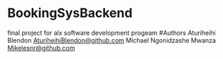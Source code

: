 # BookingSysBackend
final project for alx software development progeam
#Authors
Aturiheihi Blendon AturiheihiBlendon@github.com
Michael Ngonidzashe Mwanza Mikelesnr@github.com
